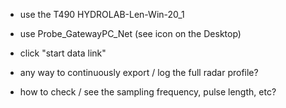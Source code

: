 - use the T490 HYDROLAB-Len-Win-20_1
- use Probe_GatewayPC_Net (see icon on the Desktop)

- click "start data link"

- any way to continuously export / log the full radar profile?
- how to check / see the sampling frequency, pulse length, etc?
